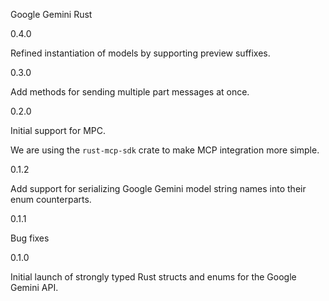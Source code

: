 Google Gemini Rust

0.4.0

Refined instantiation of models by supporting preview suffixes.

0.3.0

Add methods for sending multiple part messages at once.

0.2.0

Initial support for MPC.

We are using the `rust-mcp-sdk` crate to make MCP integration more simple.

0.1.2

Add support for serializing Google Gemini model string names into their enum counterparts.

0.1.1

Bug fixes

0.1.0

Initial launch of strongly typed Rust structs and enums for the Google Gemini API.
